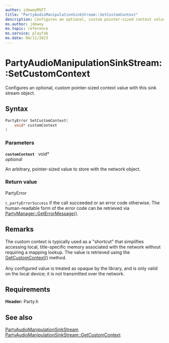 ```yaml
---
author: jdeweyMSFT
title: "PartyAudioManipulationSinkStream::SetCustomContext"
description: Configures an optional, custom pointer-sized context value with this sink stream object.
ms.author: jdewey
ms.topic: reference
ms.service: playfab
ms.date: 04/11/2023
---
```


# PartyAudioManipulationSinkStream::SetCustomContext  

Configures an optional, custom pointer-sized context value with this sink stream object.  

## Syntax  
  
```cpp
PartyError SetCustomContext(  
    void* customContext  
)  
```  
  
### Parameters  
  
**`customContext`** &nbsp; void*  
*optional*  
  
An arbitrary, pointer-sized value to store with the network object.  
  
  
### Return value  
PartyError
  
```c_partyErrorSuccess``` if the call succeeded or an error code otherwise. The human-readable form of the error code can be retrieved via [PartyManager::GetErrorMessage()](../../PartyManager/methods/partymanager_geterrormessage.md).
  
## Remarks  
  
The custom context is typically used as a "shortcut" that simplifies accessing local, title-specific memory associated with the network without requiring a mapping lookup. The value is retrieved using the [GetCustomContext()](partyaudiomanipulationsinkstream_getcustomcontext.md) method. <br /><br /> Any configured value is treated as opaque by the library, and is only valid on the local device; it is not transmitted over the network.
  
## Requirements  
  
**Header:** Party.h
  
## See also  
[PartyAudioManipulationSinkStream](../partyaudiomanipulationsinkstream.md)  
[PartyAudioManipulationSinkStream::GetCustomContext](partyaudiomanipulationsinkstream_getcustomcontext.md)
  
  
